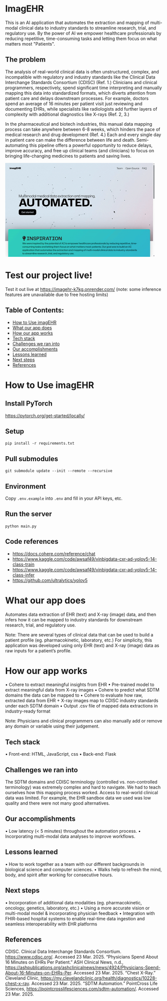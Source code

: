 # ImagEHR
This is an AI application that automates the extraction and mapping of multi-modal clinical data to industry standards to streamline research, trial, and regulatory use. By the power of AI we empower healthcare professionals by reducing repetitive, time-consuming tasks and letting them focus on what matters most "Patients". 

## The problem
The analysis of real-world clinical data is often unstructured, complex, and incompatible with regulatory and industry standards like the Clinical Data Interchange Standards Consortium (CDISC) (Ref. 1.) Clinicians and clinical programmers, respectively, spend significant time interpreting and manually mapping this data into standardized formats, which diverts attention from patient care and delays downstream processes. For example, doctors spend an average of 16 minutes per patient visit just reviewing and documenting EHRs, while specialists like radiologists add further layers of complexity with additional diagnostics like X-rays (Ref. 2, 3.)

In the pharmaceutical and biotech industries, this manual data mapping process can take anywhere between 6-8 weeks, which hinders the pace of medical research and drug development (Ref. 4.) Each and every single day in patient care can make the difference between life and death. Semi-automating this pipeline offers a powerful opportunity to reduce delays, improve accuracy, and free up clinical teams (and clinicians) to focus on bringing life-changing medicines to patients and saving lives.

![](gif/sample.gif)

# Test our project live!
Test it out live at https://imagehr-k7kg.onrender.com/ (note: some inference features are unavailable due to free hosting limits)

## Table of Contents:

- [How to Use imagEHR](#how-to-use-imagEHR)
- [What our app does](#test-our-project-live!)
- [How our app works](#how-to-use-imagEHR)
- [Tech stack](#how-to-use-imagEHR)
- [Challenges we ran into](#challenges-we-ran-into)
- [Our accomplishments](#)
- [Lessons learned](#)
- [Next steps](#)
- [References](#)


# How to Use imagEHR
## Install PyTorch
https://pytorch.org/get-started/locally/

## Setup
```
pip install -r requirements.txt
```

## Pull submodules
```
git submodule update --init --remote --recursive
```

## Environment
Copy `.env.example` into `.env` and fill in your API keys, etc.

## Run the server
```
python main.py
```
## Code references
- https://docs.cohere.com/reference/chat
- https://www.kaggle.com/code/awsaf49/vinbigdata-cxr-ad-yolov5-14-class-train
- https://www.kaggle.com/code/awsaf49/vinbigdata-cxr-ad-yolov5-14-class-infer
- https://github.com/ultralytics/yolov5



# What our app does
Automates data extraction of EHR (text) and X-ray (image) data, and then infers how it can be mapped to industry standards for downstream research, trial, and regulatory use.

Note: There are several types of clinical data that can be used to build a patient profile (eg. pharmacokinetic, laboratory, etc.) For simplicity, this application was developed using only EHR (text) and X-ray (image) data as raw inputs for a patient’s profile.

# How our app works
• Cohere to extract meaningful insights from EHR
• Pre-trained model to extract meaningful data from X-ray images
• Cohere to predict what SDTM domains the data can be mapped to
• Cohere to evaluate how raw, extracted data from EHR + X-ray images map to CDISC industry standards under each SDTM domain
• Output .csv file of mapped data extractions in industry-ready format

Note: Physicians and clinical programmers can also manually add or remove any domain or variable using their judgement.

## Tech stack
• Front-end: HTML, JavaScript, css
• Back-end: Flask

## Challenges we ran into
The SDTM domains and CDISC terminology (controlled vs. non-controlled terminology) was extremely complex and hard to navigate. We had to teach ourselves how this mapping process worked. Access to real-world clinical data was limited. For example, the EHR sandbox data we used was low quality and there were not many good alternatives.

## Our accomplishments
• Low latency (< 5 minutes) throughout the automation process.
• Incorporating multi-modal data analyses to improve workflows.

## Lessons learned
• How to work together as a team with our different backgrounds in biological science and computer sciences.
• Walks help to refresh the mind, body, and spirit after working for consecutive hours.

## Next steps
• Incorporation of additional data modalities (eg. pharmacokinetic, oncology, genetics, laboratory, etc.)
• Using a more accurate vision or multi-modal model & incorporating physician feedback
• Integration with FHIR-based hospital systems to enable real-time data ingestion and seamless interoperability with EHR platforms


## References
CDISC. Clinical Data Interchange Standards Consortium. https://www.cdisc.org/. Accessed 23 Mar. 2025.
“Physicians Spend About 16 Minutes on EHRs Per Patient.” ASH Clinical News, n.d., https://ashpublications.org/ashclinicalnews/news/4924/Physicians-Spend-About-16-Minutes-on-EHRs-Per. Accessed 23 Mar. 2025.
“Chest X-Ray.” Cleveland Clinic, https://my.clevelandclinic.org/health/diagnostics/10228-chest-x-ray. Accessed 23 Mar. 2025.
“SDTM Automation.” PointCross Life Sciences, https://pointcrosslifesciences.com/sdtm-automation/. Accessed 23 Mar. 2025.

